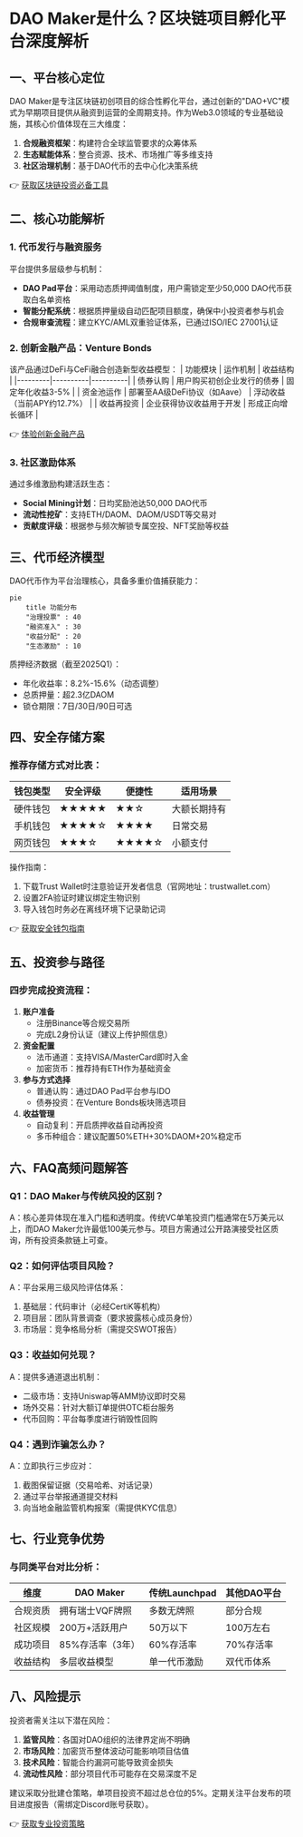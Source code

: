 # DAO Maker是什么？区块链项目孵化平台深度解析

## 一、平台核心定位
DAO Maker是专注区块链初创项目的综合性孵化平台，通过创新的"DAO+VC"模式为早期项目提供从融资到运营的全周期支持。作为Web3.0领域的专业基础设施，其核心价值体现在三大维度：
1. **合规融资框架**：构建符合全球监管要求的众筹体系
2. **生态赋能体系**：整合资源、技术、市场推广等多维支持
3. **社区治理机制**：基于DAO代币的去中心化决策系统

👉 [获取区块链投资必备工具](https://bit.ly/okx_welcome)

## 二、核心功能解析
### 1. 代币发行与融资服务
平台提供多层级参与机制：
- **DAO Pad平台**：采用动态质押阈值制度，用户需锁定至少50,000 DAO代币获取白名单资格
- **智能分配系统**：根据质押量级自动匹配项目额度，确保中小投资者参与机会
- **合规审查流程**：建立KYC/AML双重验证体系，已通过ISO/IEC 27001认证

### 2. 创新金融产品：Venture Bonds
该产品通过DeFi与CeFi融合创造新型收益模型：
| 功能模块 | 运作机制 | 收益结构 |
|---------|----------|----------|
| 债券认购 | 用户购买初创企业发行的债券 | 固定年化收益3-5% |
| 资金池运作 | 部署至AA级DeFi协议（如Aave） | 浮动收益（当前APY约12.7%） |
| 收益再投资 | 企业获得协议收益用于开发 | 形成正向增长循环 |

👉 [体验创新金融产品](https://bit.ly/okx_welcome)

### 3. 社区激励体系
通过多维激励构建活跃生态：
- **Social Mining计划**：日均奖励池达50,000 DAO代币
- **流动性挖矿**：支持ETH/DAOM、DAOM/USDT等交易对
- **贡献度评级**：根据参与频次解锁专属空投、NFT奖励等权益

## 三、代币经济模型
DAO代币作为平台治理核心，具备多重价值捕获能力：
```mermaid
pie
    title 功能分布
    "治理投票" : 40
    "融资准入" : 30
    "收益分配" : 20
    "生态激励" : 10
```

质押经济数据（截至2025Q1）：
- 年化收益率：8.2%-15.6%（动态调整）
- 总质押量：超2.3亿DAOM
- 锁仓期限：7日/30日/90日可选

## 四、安全存储方案
### 推荐存储方式对比表：
| 钱包类型 | 安全评级 | 便捷性 | 适用场景 |
|---------|----------|--------|----------|
| 硬件钱包 | ★★★★★ | ★★☆ | 大额长期持有 |
| 手机钱包 | ★★★★☆ | ★★★★ | 日常交易 |
| 网页钱包 | ★★★☆ | ★★★★☆ | 小额支付 |

操作指南：
1. 下载Trust Wallet时注意验证开发者信息（官网地址：trustwallet.com）
2. 设置2FA验证时建议绑定生物识别
3. 导入钱包时务必在离线环境下记录助记词

👉 [获取安全钱包指南](https://bit.ly/okx_welcome)

## 五、投资参与路径
### 四步完成投资流程：
1. **账户准备**
   - 注册Binance等合规交易所
   - 完成L2身份认证（建议上传护照信息）
2. **资金配置**
   - 法币通道：支持VISA/MasterCard即时入金
   - 加密货币：推荐持有ETH作为基础资金
3. **参与方式选择**
   - 普通认购：通过DAO Pad平台参与IDO
   - 债券投资：在Venture Bonds板块筛选项目
4. **收益管理**
   - 自动复利：开启质押收益自动再投资
   - 多币种组合：建议配置50%ETH+30%DAOM+20%稳定币

## 六、FAQ高频问题解答
### Q1：DAO Maker与传统风投的区别？
A：核心差异体现在准入门槛和透明度。传统VC单笔投资门槛通常在5万美元以上，而DAO Maker允许最低100美元参与。项目方需通过公开路演接受社区质询，所有投资条款链上可查。

### Q2：如何评估项目风险？
A：平台采用三级风险评估体系：
1. 基础层：代码审计（必经CertiK等机构）
2. 项目层：团队背景调查（要求披露核心成员身份）
3. 市场层：竞争格局分析（需提交SWOT报告）

### Q3：收益如何兑现？
A：提供多通道退出机制：
- 二级市场：支持Uniswap等AMM协议即时交易
- 场外交易：针对大额订单提供OTC柜台服务
- 代币回购：平台每季度进行销毁性回购

### Q4：遇到诈骗怎么办？
A：立即执行三步应对：
1. 截图保留证据（交易哈希、对话记录）
2. 通过平台举报通道提交材料
3. 向当地金融监管机构报案（需提供KYC信息）

## 七、行业竞争优势
### 与同类平台对比分析：
| 维度 | DAO Maker | 传统Launchpad | 其他DAO平台 |
|------|-----------|----------------|--------------|
| 合规资质 | 拥有瑞士VQF牌照 | 多数无牌照 | 部分合规 |
| 社区规模 | 200万+活跃用户 | 50万以下 | 100万左右 |
| 成功项目 | 85%存活率（3年） | 60%存活率 | 70%存活率 |
| 收益结构 | 多层收益模型 | 单一代币激励 | 双代币体系 |

## 八、风险提示
投资者需关注以下潜在风险：
1. **监管风险**：各国对DAO组织的法律界定尚不明确
2. **市场风险**：加密货币整体波动可能影响项目估值
3. **技术风险**：智能合约漏洞可能导致资金损失
4. **流动性风险**：部分项目代币可能存在交易深度不足

建议采取分批建仓策略，单项目投资不超过总仓位的5%。定期关注平台发布的项目进度报告（需绑定Discord账号获取）。

👉 [获取专业投资策略](https://bit.ly/okx_welcome)